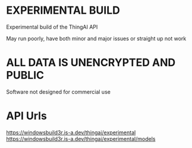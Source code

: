 # EXPERIMENTAL BUILD
Experimental build of the ThingAI API

May run poorly, have both minor and major issues or straight up not work

# ALL DATA IS UNENCRYPTED AND PUBLIC
Software not designed for commercial use

# API Urls
https://windowsbuild3r.is-a.dev/thingai/experimental
https://windowsbuild3r.is-a.dev/thingai/experimental/models
